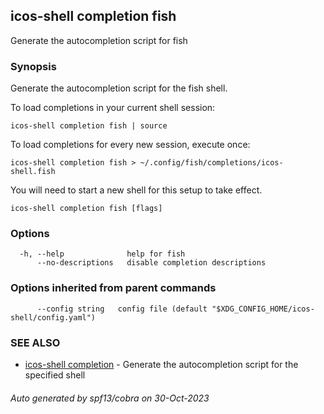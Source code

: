 ## icos-shell completion fish

Generate the autocompletion script for fish

### Synopsis

Generate the autocompletion script for the fish shell.

To load completions in your current shell session:

	icos-shell completion fish | source

To load completions for every new session, execute once:

	icos-shell completion fish > ~/.config/fish/completions/icos-shell.fish

You will need to start a new shell for this setup to take effect.


```
icos-shell completion fish [flags]
```

### Options

```
  -h, --help              help for fish
      --no-descriptions   disable completion descriptions
```

### Options inherited from parent commands

```
      --config string   config file (default "$XDG_CONFIG_HOME/icos-shell/config.yaml")
```

### SEE ALSO

* [icos-shell completion](icos-shell_completion.md)	 - Generate the autocompletion script for the specified shell

###### Auto generated by spf13/cobra on 30-Oct-2023

